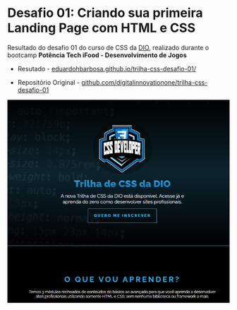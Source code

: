 # Desafio 01: Criando sua primeira Landing Page com HTML e CSS

Resultado do desafio 01 do curso de CSS da [DIO](https://dio.me), realizado durante o bootcamp **Potência Tech iFood - Desenvolvimento de Jogos**

- Resutado - [eduardohbarbosa.github.io/trilha-css-desafio-01/](https://eduardohbarbosa.github.io/trilha-css-desafio-01/)

- Repositório Original - [github.com/digitalinnovationone/trilha-css-desafio-01](https://github.com/digitalinnovationone/trilha-css-desafio-01)

<div align="center">
  
![preview](https://github.com/eduardohbarbosa/trilha-css-desafio-01/blob/main/preview.PNG)
  
</div>
